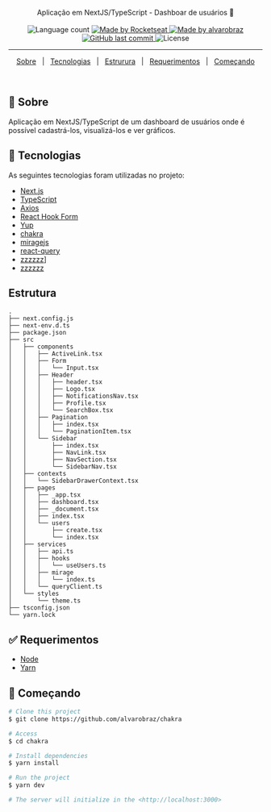 
<p align="center">
  Aplicação em NextJS/TypeScript - Dashboar de usuários 🚀
  <br>
  <br>

  <img alt="Language count" src="https://img.shields.io/github/repo-size/alvarobraz/chakra"/>

  <a href="https://rocketseat.com.br">
    <img alt="Made by Rocketseat" src="https://img.shields.io/badge/made%20by-Rocketseat-%237519C1">
  </a>

  <a href="https://www.linkedin.com/in/alvarobraz/">
    <img alt="Made by alvarobraz" src="https://img.shields.io/badge/made%20by-alvarobraz-%237519C1">
  </a>

  <a href="https://github.com/alvarobraz/chakra/commits/main">
    <img alt="GitHub last commit" src="https://img.shields.io/github/last-commit/alvarobraz/chakra">
  </a>

  <img alt="License" src="https://img.shields.io/github/license/alvarobraz/chakra">
</p>

---

<p align="center">
  <a href="#dart-sobre">Sobre</a> &#xa0; | &#xa0; 
  <a href="#rocket-tecnologias">Tecnologias</a> &#xa0; | &#xa0;
  <a href="#estrutura">Estrurura</a> &#xa0; | &#xa0;
  <a href="#white_check_mark-requerimentos">Requerimentos</a> &#xa0; | &#xa0;
  <a href="#checkered_flag-começando">Começando</a>
</p>

<br>

## :dart: Sobre ##

Aplicação em NextJS/TypeScript de um dashboard de usuários onde é possível cadastrá-los, visualizá-los e ver gráficos.


## :rocket: Tecnologias ##

As seguintes tecnologias foram utilizadas no projeto:

- [Next.js](https://nextjs.org/)
- [TypeScript](https://www.typescriptlang.org/)
- [Axios](https://www.npmjs.com/package/axios)
- [React Hook Form](https://react-hook-form.com/)
- [Yup](https://www.npmjs.com/package/yup)
- [chakra](https://chakra-ui.com/)
- [miragejs](https://miragejs.com/)
- [react-query](https://www.npmjs.com/package/react-query)
- [zzzzzz](xxxxxxxxxx)]
- [zzzzzz](xxxxxxxxxx)



## Estrutura ##
```
.
├── next.config.js
├── next-env.d.ts
├── package.json
├── src
│   ├── components
│   │   ├── ActiveLink.tsx
│   │   ├── Form
│   │   │   └── Input.tsx
│   │   ├── Header
│   │   │   ├── header.tsx
│   │   │   ├── Logo.tsx
│   │   │   ├── NotificationsNav.tsx
│   │   │   ├── Profile.tsx
│   │   │   └── SearchBox.tsx
│   │   ├── Pagination
│   │   │   ├── index.tsx
│   │   │   └── PaginationItem.tsx
│   │   └── Sidebar
│   │       ├── index.tsx
│   │       ├── NavLink.tsx
│   │       ├── NavSection.tsx
│   │       └── SidebarNav.tsx
│   ├── contexts
│   │   └── SidebarDrawerContext.tsx
│   ├── pages
│   │   ├── _app.tsx
│   │   ├── dashboard.tsx
│   │   ├── _document.tsx
│   │   ├── index.tsx
│   │   └── users
│   │       ├── create.tsx
│   │       └── index.tsx
│   ├── services
│   │   ├── api.ts
│   │   ├── hooks
│   │   │   └── useUsers.ts
│   │   ├── mirage
│   │   │   └── index.ts
│   │   └── queryClient.ts
│   └── styles
│       └── theme.ts
├── tsconfig.json
└── yarn.lock

```

## :white_check_mark: Requerimentos ##

- [Node](https://nodejs.org/en/)
- [Yarn](https://yarnpkg.com/lang/en/)

## :checkered_flag: Começando ##

```bash
# Clone this project
$ git clone https://github.com/alvarobraz/chakra

# Access
$ cd chakra

# Install dependencies
$ yarn install

# Run the project
$ yarn dev

# The server will initialize in the <http://localhost:3000>
```
